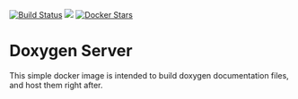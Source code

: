
[![Build Status](https://travis-ci.org/RyanHatfield/doxygen-server.svg?branch=master)](https://travis-ci.org/RyanHatfield/doxygen-server)
[![](https://badge.imagelayers.io/ryanhatfield/doxygen-server:latest.svg)](https://imagelayers.io/?images=ryanhatfield/doxygen-server:latest 'Get your own badge on imagelayers.io')
[![Docker Stars](https://img.shields.io/docker/stars/ryanhatfield/doxygen-server.svg?style=square)](https://registry.hub.docker.com/u/ryanhatfield/doxygen-server)

# Doxygen Server

This simple docker image is intended to build doxygen documentation files, 
and host them right after.
